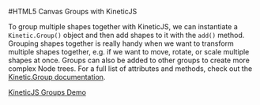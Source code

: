 
#HTML5 Canvas Groups with KineticJS

To group multiple shapes together with KineticJS, we can instantiate
a `Kinetic.Group()` object and then add shapes to it with the `add()` method.
Grouping shapes together is really handy when we want to transform multiple
shapes together, e.g. if we want to move, rotate, or scale multiple shapes
at once.  Groups can also be added to other groups to create more complex
Node trees.  For a full list of attributes and methods, check out the [Kinetic.Group documentation](http://lavrton.github.io/KineticJS/api/Kinetic.Group.html).

<a class="jsbin-embed" href="http://jsbin.com/qepajo/1/embed?js,output">KineticJS Groups Demo</a><script src="http://static.jsbin.com/js/embed.js"></script>